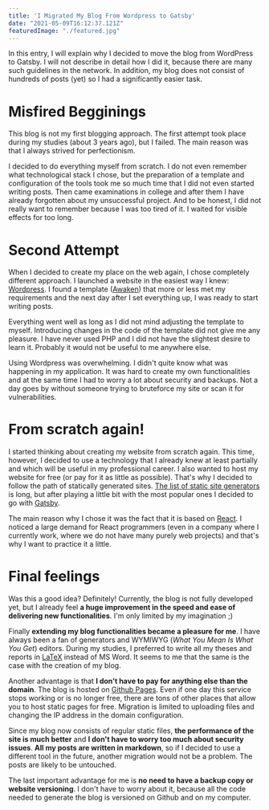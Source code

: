```yaml
---
title: 'I Migrated My Blog From Wordpress to Gatsby'
date: "2021-05-09T16:12:37.121Z"
featuredImage: "./featured.jpg"
---
```


[Wordpress]: https://wordpress.org/
[Awaken]: https://wordpress.org/themes/awaken/
[Jamstack]: https://jamstack.org/generators/
[Gatsby]: https://www.gatsbyjs.com/
[React]: https://reactjs.org/
[LaTeX]: https://www.latex-project.org/
[GithubPages]: https://pages.github.com/

In this entry, I will explain why I decided to move the blog from WordPress to Gatsby. 
I will not describe in detail how I did it, because there are many such guidelines in the network. 
In addition, my blog does not consist of hundreds of posts (yet) so I had a significantly easier task.

# Misfired Begginings

This blog is not my first blogging approach. 
The first attempt took place during my studies (about 3 years ago), but I failed.
The main reason was that I always strived for perfectionism.

I decided to do everything myself from scratch.
I do not even remember what technological stack I chose, 
but the preparation of a template and configuration of the tools took me so much time 
that I did not even started writing posts.
Then came examinations in college and after them I have already forgotten about my unsuccessful project.
And to be honest, I did not really want to remember because I was too tired of it. 
I waited for visible effects for too long.

# Second Attempt

When I decided to create my place on the web again, I chose completely different approach.
I launched a website in the easiest way I knew: [Wordpress].
I found a template ([Awaken]) that more or less met my requirements 
and the next day after I set everything up, I was ready to start writing posts.

Everything went well as long as I did not mind adjusting the template to myself. 
Introducing changes in the code of the template did not give me any pleasure. 
I have never used PHP and I did not have the slightest desire to learn it. 
Probably it would not be useful to me anywhere else.

Using Wordpress was overwhelming. 
I didn't quite know what was happening in my application. 
It was hard to create my own functionalities and at the same time I had to worry a lot about security and backups.
Not a day goes by without someone trying to bruteforce my site or scan it for vulnerabilities.

# From scratch again!

I started thinking about creating my website from scratch again. 
This time, however, I decided to use a technology that I already knew at least partially 
and which will be useful in my professional career.
I also wanted to host my website for free (or pay for it as little as possible). 
That's why I decided to follow the path of statically generated sites.
[The list of static site generators][Jamstack] is long, 
but after playing a little bit with the most popular ones I decided to go with [Gatsby].

The main reason why I chose it was the fact that it is based on [React].
I noticed a large demand for React programmers 
(even in a company where I currently work, where we do not have many purely web projects)
and that's why I want to practice it a little.

# Final feelings

Was this a good idea? Definitely! 
Currently, the blog is not fully developed yet, 
but I already feel **a huge improvement in the speed and ease of delivering new functionalities**.
I'm only limited by my imagination ;)

Finally **extending my blog functionalities became a pleasure for me**.
I have always been a fan of generators and WYMIWYG (*What You Mean Is What You Get*) editors. 
During my studies, I preferred to write all my theses and reports in [LaTeX] instead of MS Word. 
It seems to me that the same is the case with the creation of my blog.

Another advantage is that **I don't have to pay for anything else than the domain**.
The blog is hosted on [Github Pages][GithubPages]. 
Even if one day this service stops working or is no longer free, 
there are tons of other places that allow you to host static pages for free. 
Migration is limited to uploading files and changing the IP address in the domain configuration.

Since my blog now consists of regular static files, **the performance of the site is much better**
and **I don't have to worry too much about security issues**. 
**All my posts are written in markdown**, so if I decided to use a different tool in the future, another migration would not be a problem. 
The posts are likely to be untouched.

The last important advantage for me is **no need to have a backup copy or website versioning**. 
I don't have to worry about it, because all the code needed to generate the blog is versioned on Github and on my computer.
